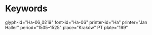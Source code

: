 # Keywords
glyph-id="Ha-06_0219"
font-id="Ha-06"
printer-id="Ha"
printer="Jan Haller"
period="1505–1525"
place="Kraków"
PT plate="169"
